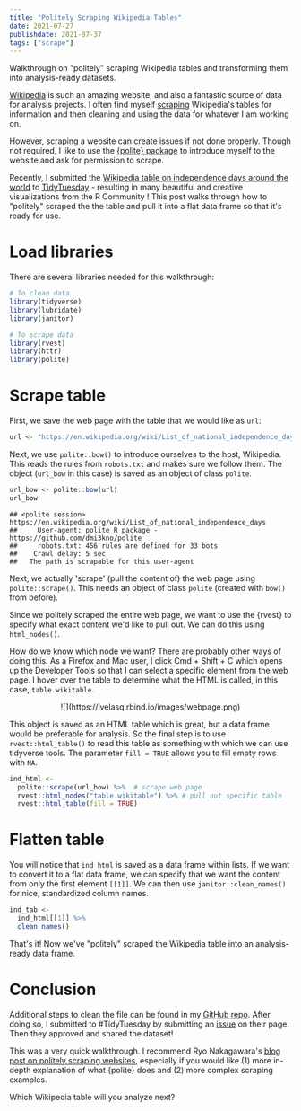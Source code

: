 ```yaml
---
title: "Politely Scraping Wikipedia Tables"
date: 2021-07-27
publishdate: 2021-07-37
tags: ["scrape"]
---
```


Walkthrough on "politely" scraping Wikipedia tables and transforming them into analysis-ready datasets.

<!--more-->

[Wikipedia](https://en.wikipedia.org/wiki/Main_Page) is such an amazing website, and also a fantastic source of data for analysis projects. I often find myself [scraping](https://en.wikipedia.org/wiki/Web_scraping) Wikipedia's tables for information and then cleaning and using the data for whatever I am working on.

However, scraping a website can create issues if not done properly. Though not required, I like to use the [{polite} package](https://github.com/dmi3kno/polite) to introduce myself to the website and ask for permission to scrape.

Recently, I submitted the [Wikipedia table on independence days around the world](https://en.wikipedia.org/wiki/List_of_national_independence_days#List) to [TidyTuesday](https://github.com/rfordatascience/tidytuesday) - resulting in many beautiful and creative visualizations from the R Community ! This post walks through how to "politely" scraped the the table and pull it into a flat data frame so that it's ready for use.

# Load libraries

There are several libraries needed for this walkthrough:


```r
# To clean data
library(tidyverse)
library(lubridate)
library(janitor)

# To scrape data
library(rvest)
library(httr)
library(polite)
```

# Scrape table

First, we save the web page with the table that we would like as `url`:


```r
url <- "https://en.wikipedia.org/wiki/List_of_national_independence_days"
```

Next, we use `polite::bow()` to introduce ourselves to the host, Wikipedia. This reads the rules from `robots.txt` and makes sure we follow them. The object (`url_bow` in this case) is saved as an object of class `polite`.


```r
url_bow <- polite::bow(url)
url_bow
```

```
## <polite session> https://en.wikipedia.org/wiki/List_of_national_independence_days
##     User-agent: polite R package - https://github.com/dmi3kno/polite
##     robots.txt: 456 rules are defined for 33 bots
##    Crawl delay: 5 sec
##   The path is scrapable for this user-agent
```

Next, we actually 'scrape' (pull the content of) the web page using `polite::scrape()`. This needs an object of class `polite` (created with `bow()` from before).

Since we politely scraped the entire web page, we want to use the {rvest} to specify what exact content we'd like to pull out. We can do this using `html_nodes()`.

How do we know which node we want? There are probably other ways of doing this. As a Firefox and Mac user, I click Cmd + Shift + C which opens up the Developer Tools so that I can select a specific element from the web page. I hover over the table to determine what the HTML is called, in this case, `table.wikitable`.

<center>
![](https://ivelasq.rbind.io/images/webpage.png)
</center>

This object is saved as an HTML table which is great, but a data frame would be preferable for analysis. So the final step is to use `rvest::html_table()` to read this table as something with which we can use tidyverse tools. The parameter `fill = TRUE` allows you to fill empty rows with `NA`.


```r
ind_html <-
  polite::scrape(url_bow) %>%  # scrape web page
  rvest::html_nodes("table.wikitable") %>% # pull out specific table
  rvest::html_table(fill = TRUE) 
```

# Flatten table

You will notice that `ind_html` is saved as a data frame within lists. If we want to convert it to a flat data frame, we can specify that we want the content from only the first element `[[1]]`. We can then use `janitor::clean_names()` for nice, standardized column names.


```r
ind_tab <- 
  ind_html[[1]] %>% 
  clean_names()
```

That's it! Now we've "politely" scraped the Wikipedia table into an analysis-ready data frame.

# Conclusion

Additional steps to clean the file can be found in my [GitHub repo](https://github.com/ivelasq/data-visualization-portfolio/blob/main/independence-days/independence_days.R). After doing so, I submitted to #TidyTuesday by submitting an [issue](https://github.com/rfordatascience/tidytuesday/issues) on their page. Then they approved and shared the dataset!

This was a very quick walkthrough. I recommend Ryo Nakagawara's [blog post on politely scraping websites](https://ryo-n7.github.io/2020-05-14-webscrape-soccer-data-with-R/), especially if you would like (1) more in-depth explanation of what {polite} does and (2) more complex scraping examples.

Which Wikipedia table will you analyze next?
